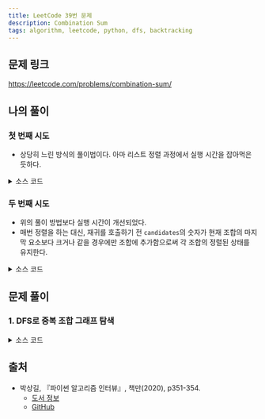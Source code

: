 ```yaml
---
title: LeetCode 39번 문제
description: Combination Sum
tags: algorithm, leetcode, python, dfs, backtracking
---
```


## 문제 링크

https://leetcode.com/problems/combination-sum/

## 나의 풀이

### 첫 번째 시도

- 상당히 느린 방식의 풀이법이다. 아마 리스트 정렬 과정에서 실행 시간을 잡아먹은 듯하다.

<details>
<summary>소스 코드</summary>
<div markdown="1">

```python
from typing import List


class MySolution1:
    def combinationSum(self, candidates: List[int], target: int) -> List[List[int]]:
        def dfs(curr, comb=[]):
            if curr == target:
                if sorted(comb) not in result:
                    result.append(comb)
                return
            if curr > target:
                return

            for num in candidates:
                selected = comb[:]
                selected.append(num)
                dfs(curr + num, selected)

        # candidates가 정렬이 되어있지 않으면
        # result의 순서가 올바르지 않아 오답 처리
        candidates.sort()

        result = []
        dfs(0)
        return result
```

</div>
</details>

### 두 번째 시도

- 위의 풀이 방법보다 실행 시간이 개선되었다.
- 매번 정렬을 하는 대신, 재귀를 호출하기 전 `candidates`의 숫자가 현재 조합의 마지막 요소보다 크거나 같을 경우에만 조합에 추가함으로써 각 조합의 정렬된 상태를 유지한다.

<details>
<summary>소스 코드</summary>
<div markdown="1">

```python
from typing import List


class MySolution2:
    def combinationSum(self, candidates: List[int], target: int) -> List[List[int]]:
        def dfs(curr, comb=[]):
            if curr == target:
                if comb not in result:
                    result.append(comb)
                return
            if curr > target:
                return

            for num in candidates:
                if comb and num < comb[-1]:
                    continue
                selected = comb[:]
                selected.append(num)
                dfs(curr + num, selected)

        result = []
        dfs(0)
        return result
```

</div>
</details>

## 문제 풀이

### 1. DFS로 중복 조합 그래프 탐색

<details>
<summary>소스 코드</summary>
<div markdown="1">

```python
from typing import List


class Solution1:
    def combinationSum(self, candidates: List[int], target: int) -> List[List[int]]:
        result = []

        def dfs(csum, index, path):
            # 종료 조건
            if csum < 0:
                return
            if csum == 0:
                result.append(path)
                return

            # 자신부터 하위 원소까지의 나열 재귀 호출
            # 순열과는 다르게 항상 처음부터 시작할 필요가 없음
            # 만약 순열이라면 매번 탐색을 처음부터 수행하기 때문에
            # 두 번째 인자로 i 대신 0을 기입해야 함
            for i in range(index, len(candidates)):
                dfs(csum - candidates[i], i, path + [candidates[i]])

        dfs(target, 0, [])
        return result
```

</div>
</details>

## 출처

- 박상길, 『파이썬 알고리즘 인터뷰』, 책만(2020), p351-354.
  - [도서 정보](https://www.onlybook.co.kr/entry/algorithm-interview)
  - [GitHub](https://github.com/onlybooks/algorithm-interview)
